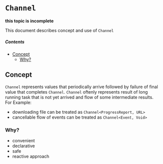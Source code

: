 # `Channel`
**this topic is incomplete**

This document describes concept and use of `Channel`

##### Contents
* [Concept](#concept)
	* [Why?](#why)

## Concept
`Channel` represents values that periodically arrive followed by failure of final value that completes `Channel`. `Channel` oftenly represents result of long running task that is not yet arrived and flow of some intermediate results. For Example:

* downloading file can be treated as `Channel<ProgressReport, URL>`
* cancellable flow of events can be treated as `Channel<Event, Void>`

### Why?
* convenient
* declarative
* safe
* reactive approach
